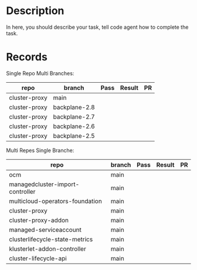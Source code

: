 # Description

In here, you should describe your task, tell code agent how to complete the task.

# Records

Single Repo Multi Branches:

| repo          | branch        | Pass | Result | PR  |
| ------------- | ------------- | ---- | ------ | --- |
| cluster-proxy | main          |      |        |     |
| cluster-proxy | backplane-2.8 |      |        |     |
| cluster-proxy | backplane-2.7 |      |        |     |
| cluster-proxy | backplane-2.6 |      |        |     |
| cluster-proxy | backplane-2.5 |      |        |     |

Multi Repes Single Branche:

| repo                             | branch | Pass | Result | PR  |
| -------------------------------- | ------ | ---- | ------ | --- |
| ocm                              | main   |      |        |     |
| managedcluster-import-controller | main   |      |        |     |
| multicloud-operators-foundation  | main   |      |        |     |
| cluster-proxy                    | main   |      |        |     |
| cluster-proxy-addon              | main   |      |        |     |
| managed-serviceaccount           | main   |      |        |     |
| clusterlifecycle-state-metrics   | main   |      |        |     |
| klusterlet-addon-controller      | main   |      |        |     |
| cluster-lifecycle-api            | main   |      |        |     |
